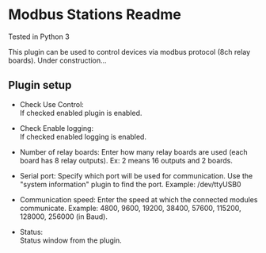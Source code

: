 Modbus Stations Readme
====

Tested in Python 3

This plugin can be used to control devices via modbus protocol (8ch relay boards).
Under construction...

Plugin setup
-----------

* Check Use Control:  
  If checked enabled plugin is enabled. 

* Check Enable logging:  
  If checked enabled logging is enabled.

* Number of relay boards:
  Enter how many relay boards are used (each board has 8 relay outputs). Ex: 2 means 16 outputs and 2 boards.

* Serial port:
  Specify which port will be used for communication. Use the "system information" plugin to find the port. Example: /dev/ttyUSB0

* Communication speed:
  Enter the speed at which the connected modules communicate. Example: 4800, 9600, 19200, 38400, 57600, 115200, 128000, 256000 (in Baud).

* Status:  
  Status window from the plugin.  

